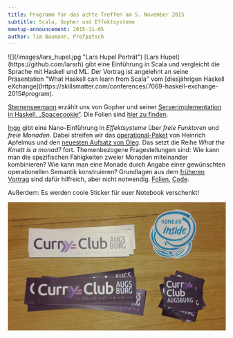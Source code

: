 ```yaml
---
title: Programm für das achte Treffen am 5. November 2015
subtitle: Scala, Gopher und Effektsysteme
meetup-announcement: 2015-11-05
author: Tim Baumann, Profpatsch
---
```


<div class="portrait">![](/images/lars_hupel.jpg "Lars Hupel Porträt")
[Lars Hupel](https://github.com/larsrh) gibt eine Einführung in Scala und vergleicht die Sprache mit Haskell und ML. Der Vortrag ist angelehnt an seine Präsentation "What Haskell can learn from Scala" vom [diesjährigen Haskell eXchange](https://skillsmatter.com/conferences/7069-haskell-exchange-2015#program).
</div>

[Sternenseemann](https://github.com/lukasepple) erzählt uns von Gopher und seiner [Serverimplementation in Haskell, „Spacecookie“](https://github.com/lukasepple/spacecookie). Die Folien sind [hier zu finden](/files/gopher-server.pdf).

[Ingo](https://github.com/iblech) gibt eine Nano-Einführung in *Effektsysteme*
über *freie Funktoren* und *freie Monaden*. Dabei streifen wir das
[operational-Paket](http://apfelmus.nfshost.com/articles/operational-monad.html)
von Heinrich Apfelmus und den [neuesten Aufsatz von Oleg](http://okmij.org/ftp/Haskell/extensible/more.pdf).
Das setzt die Reihe *What the Kmett is a monad?* fort. Themenbezogene
Fragestellungen sind: Wie kann man die spezifischen Fähigkeiten zweier Monaden
miteinander kombinieren?  Wie kann man eine Monade durch Angabe einer
gewünschten operationellen Semantik konstruieren? Grundlagen aus dem [früheren
Vortrag](/files/freie-monaden.pdf) sind dafür hilfreich, aber nicht notwendig.
[Folien](/files/effektsysteme.pdf),
[Code](https://github.com/iblech/vortrag-haskell/blob/master/effektsysteme.hs).

Außerdem: Es werden coole Sticker für euer Notebook verschenkt!

![](/images/sticker-ausgedruckt.jpg "Frisch gedruckte Sticker")
